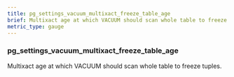 ```yaml
---
title: pg_settings_vacuum_multixact_freeze_table_age
brief: Multixact age at which VACUUM should scan whole table to freeze tuples.
metric_type: gauge
---
```

### pg_settings_vacuum_multixact_freeze_table_age

Multixact age at which VACUUM should scan whole table to freeze tuples.